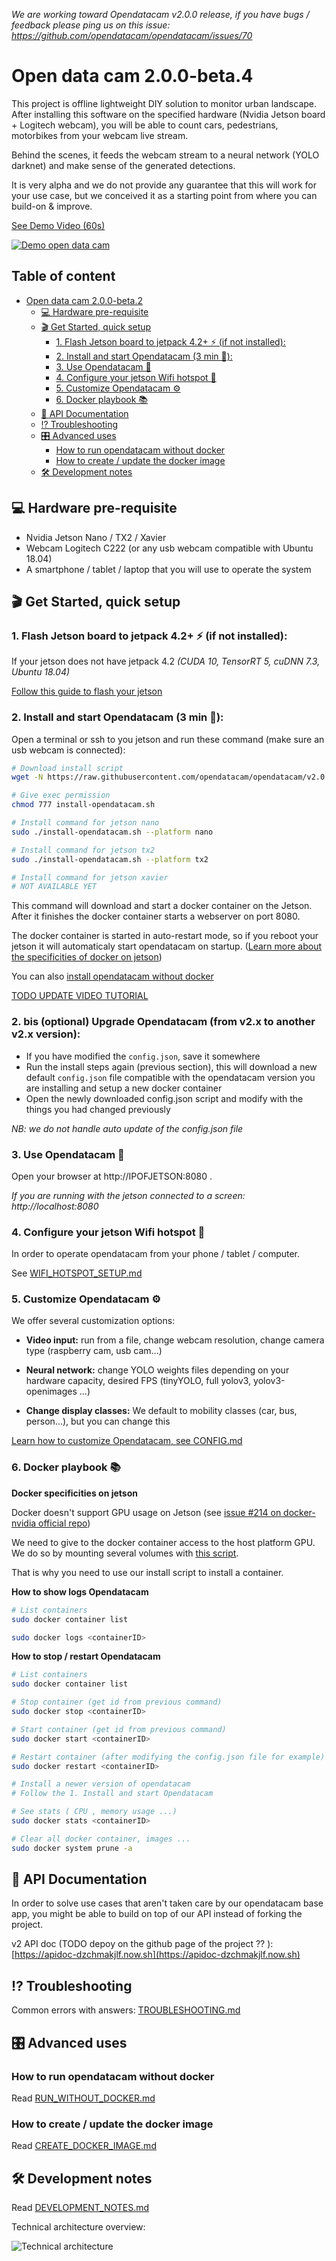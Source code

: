 _We are working toward Opendatacam v2.0.0 release, if you have bugs / feedback please ping us on this issue: https://github.com/opendatacam/opendatacam/issues/70_

# Open data cam 2.0.0-beta.4

This project is offline lightweight DIY solution to monitor urban landscape. After installing this software on the specified hardware (Nvidia Jetson board + Logitech webcam), you will be able to count cars, pedestrians, motorbikes from your webcam live stream.

Behind the scenes, it feeds the webcam stream to a neural network (YOLO darknet) and make sense of the generated detections.

It is very alpha and we do not provide any guarantee that this will work for your use case, but we conceived it as a starting point from where you can build-on & improve.

[See Demo Video (60s)](https://www.youtube.com/watch?v=NwXrXHHGSgk)

[![Demo open data cam](https://img.youtube.com/vi/A-TvSjAU1pk/0.jpg)](https://www.youtube.com/watch?v=A-TvSjAU1pk)

## Table of content

- [Open data cam 2.0.0-beta.2](#open-data-cam-200-beta2)
  * [💻 Hardware pre-requisite](#-hardware-pre-requisite)
  * [🎬 Get Started, quick setup](#-get-started-quick-setup)
    + [1. Flash Jetson board to jetpack 4.2+ ⚡️ ️(if not installed)️:](#1-flash-jetson-board-to-jetpack-42-️-️if-not-installed️)
    + [2. Install and start Opendatacam (3 min 🚀):](#2-install-and-start-opendatacam-3-min-)
    + [3. Use Opendatacam 🖖](#3-use-opendatacam-)
    + [4. Configure your jetson Wifi hotspot 📲](#4-configure-your-jetson-wifi-hotspot-)
    + [5. Customize Opendatacam ️️⚙️](#5-customize-opendatacam-)
    + [6. Docker playbook ️📚](#6-docker-playbook-)
  * [🔌 API Documentation](#-api-documentation)
  * [⁉️ Troubleshooting](#-troubleshooting)
  * [🎛 Advanced uses](#-advanced-uses)
    + [How to run opendatacam without docker](#how-to-run-opendatacam-without-docker)
    + [How to create / update the docker image](#how-to-create--update-the-docker-image)
  * [🛠 Development notes](#-development-notes)

## 💻 Hardware pre-requisite

- Nvidia Jetson Nano / TX2 / Xavier
- Webcam Logitech C222 (or any usb webcam compatible with Ubuntu 18.04)
- A smartphone / tablet / laptop that you will use to operate the system

## 🎬 Get Started, quick setup

### 1. Flash Jetson board to jetpack 4.2+ ⚡️ ️(if not installed)️:

If your jetson does not have jetpack 4.2 *(CUDA 10, TensorRT 5, cuDNN 7.3, Ubuntu 18.04)*

[Follow this guide to flash your jetson](https://github.com/opendatacam/opendatacam/blob/master/documentation/FLASH_JETSON.md)


### 2. Install and start Opendatacam (3 min 🚀):

Open a terminal or ssh to you jetson and run these command (make sure an usb webcam is connected):

```bash
# Download install script
wget -N https://raw.githubusercontent.com/opendatacam/opendatacam/v2.0.0-beta.4/docker/run-jetson/install-opendatacam.sh

# Give exec permission
chmod 777 install-opendatacam.sh

# Install command for jetson nano
sudo ./install-opendatacam.sh --platform nano

# Install command for jetson tx2
sudo ./install-opendatacam.sh --platform tx2

# Install command for jetson xavier
# NOT AVAILABLE YET
```

This command will download and start a docker container on the Jetson. After it finishes the docker container starts a webserver on port 8080.

The docker container is started in auto-restart mode, so if you reboot your jetson it will automaticaly start opendatacam on startup. ([Learn more about the specificities of docker on jetson](#6-docker-playbook-))

You can also [install opendatacam without docker](#how-to-run-opendatacam-without-docker)

[TODO UPDATE VIDEO TUTORIAL](https://www.youtube.com/watch?v=NwXrXHHGSgk)

### 2. bis (optional) Upgrade Opendatacam (from v2.x to another v2.x version):

- If you have modified the `config.json`, save it somewhere
- Run the install steps again (previous section), this will download a new default `config.json` file compatible with the opendatacam version you are installing and setup a new docker container
- Open the newly downloaded config.json script and modify with the things you had changed previously

_NB: we do not handle auto update of the config.json file_

### 3. Use Opendatacam 🖖

Open your browser at http://IPOFJETSON:8080 .

*If you are running with the jetson connected to a screen: http://localhost:8080*

### 4. Configure your jetson Wifi hotspot 📲

In order to operate opendatacam from your phone / tablet / computer.

See [WIFI_HOTSPOT_SETUP.md](https://github.com/opendatacam/opendatacam/blob/master/documentation/WIFI_HOTSPOT_SETUP.md)

### 5. Customize Opendatacam ️️⚙️

We offer several customization options:

- **Video input:** run from a file, change webcam resolution, change camera type (raspberry cam, usb cam...)

- **Neural network:** change YOLO weights files depending on your hardware capacity, desired FPS (tinyYOLO, full yolov3, yolov3-openimages ...)

- **Change display classes:** We default to mobility classes (car, bus, person...), but you can change this

[Learn how to customize Opendatacam, see CONFIG.md](https://github.com/opendatacam/opendatacam/blob/master/documentation/CONFIG.md)

### 6. Docker playbook ️📚

**Docker specificities on jetson**

Docker doesn't support GPU usage on Jetson (see [issue #214 on docker-nvidia official repo](https://github.com/NVIDIA/nvidia-docker/issues/214))

We need to give to the docker container access to the host platform GPU. We do so by mounting several volumes with [this script](https://github.com/opendatacam/opendatacam/blob/master/docker/run-jetson/run-docker.sh).

That is why you need to use our install script to install a container.

**How to show logs Opendatacam**

```bash
# List containers
sudo docker container list

sudo docker logs <containerID>
```

**How to  stop / restart Opendatacam**

```bash
# List containers
sudo docker container list

# Stop container (get id from previous command)
sudo docker stop <containerID>

# Start container (get id from previous command)
sudo docker start <containerID>

# Restart container (after modifying the config.json file for example)
sudo docker restart <containerID>

# Install a newer version of opendatacam
# Follow the 1. Install and start Opendatacam

# See stats ( CPU , memory usage ...)
sudo docker stats <containerID>

# Clear all docker container, images ...
sudo docker system prune -a
```

## 🔌 API Documentation

In order to solve use cases that aren't taken care by our opendatacam base app, you might be able to build on top of our API instead of forking the project.

v2 API doc (TODO depoy on the github page of the project ?? ): [https://apidoc-dzchmakjlf.now.sh](https://apidoc-dzchmakjlf.now.sh)


## ⁉️ Troubleshooting

Common errors with answers: [TROUBLESHOOTING.md](https://github.com/opendatacam/opendatacam/blob/master/documentation/TROUBLESHOOTING.md)

## 🎛 Advanced uses

### How to run opendatacam without docker

Read [RUN_WITHOUT_DOCKER.md](https://github.com/opendatacam/opendatacam/blob/master/documentation/RUN_WITHOUT_DOCKER.md)

### How to create / update the docker image

Read [CREATE_DOCKER_IMAGE.md](https://github.com/opendatacam/opendatacam/blob/master/documentation/CREATE_DOCKER_IMAGE.md)


## 🛠 Development notes

Read [DEVELOPMENT_NOTES.md](https://github.com/opendatacam/opendatacam/blob/master/documentation/DEVELOPMENT_NOTES.md)

Technical architecture overview:

![Technical architecture](https://user-images.githubusercontent.com/533590/60489282-3f2d1700-9ca4-11e9-932c-19bf84e04f9a.png)



